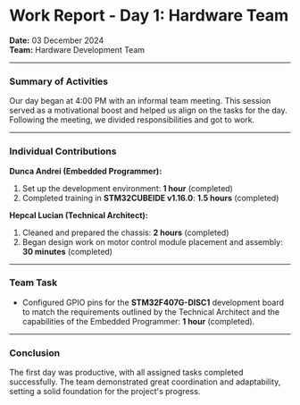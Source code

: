 # **Work Report - Day 1: Hardware Team**

**Date:** 03 December 2024  
**Team:** Hardware Development Team  

---

### **Summary of Activities**  
Our day began at 4:00 PM with an informal team meeting. This session served as a motivational boost and helped us align on the tasks for the day. Following the meeting, we divided responsibilities and got to work.  

---

### **Individual Contributions**  

**Dunca Andrei (Embedded Programmer):**  
1. Set up the development environment: **1 hour** (completed)  
2. Completed training in **STM32CUBEIDE v1.16.0**: **1.5 hours** (completed)  

**Hepcal Lucian (Technical Architect):**  
1. Cleaned and prepared the chassis: **2 hours** (completed)  
2. Began design work on motor control module placement and assembly: **30 minutes** (completed)  

---

### **Team Task**  
- Configured GPIO pins for the **STM32F407G-DISC1** development board to match the requirements outlined by the Technical Architect and the capabilities of the Embedded Programmer: **1 hour** (completed).  

---

### **Conclusion**  
The first day was productive, with all assigned tasks completed successfully. The team demonstrated great coordination and adaptability, setting a solid foundation for the project's progress.